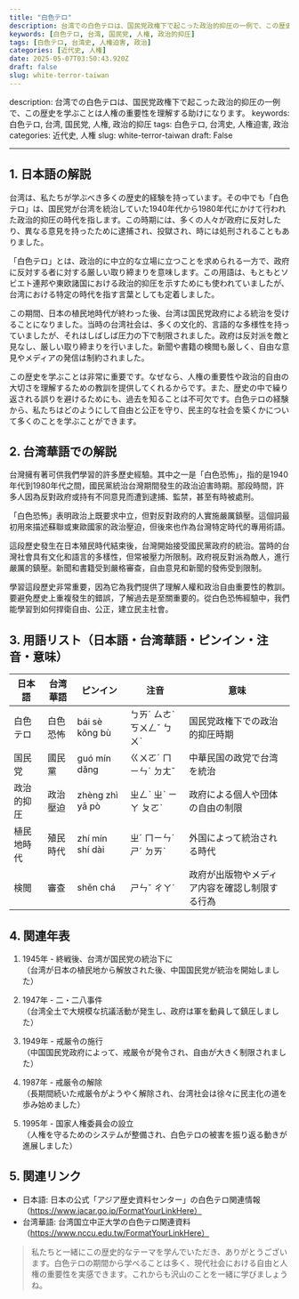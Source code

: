 ```yaml
---
title: "白色テロ"
description: 台湾での白色テロは、国民党政権下で起こった政治的抑圧の一例で、この歴史を学ぶことは人権の重要性を理解する助けになります。
keywords: [白色テロ, 台湾, 国民党, 人権, 政治的抑圧]
tags: [白色テロ, 台湾史, 人権迫害, 政治]
categories: [近代史, 人権]
date: 2025-05-07T03:50:43.920Z
draft: false
slug: white-terror-taiwan
---
```


description: 台湾での白色テロは、国民党政権下で起こった政治的抑圧の一例で、この歴史を学ぶことは人権の重要性を理解する助けになります。
keywords: 白色テロ, 台湾, 国民党, 人権, 政治的抑圧
tags: 白色テロ, 台湾史, 人権迫害, 政治
categories: 近代史, 人権
slug: white-terror-taiwan
draft: False

---

## 1. 日本語の解説

台湾は、私たちが学ぶべき多くの歴史的経験を持っています。その中でも「白色テロ」は、国民党が台湾を統治していた1940年代から1980年代にかけて行われた政治的抑圧の時代を指します。この時期には、多くの人々が政府に反対したり、異なる意見を持ったために逮捕され、投獄され、時には処刑されることもありました。

「白色テロ」とは、政治的に中立的な立場に立つことを求められる一方で、政府に反対する者に対する厳しい取り締まりを意味します。この用語は、もともとソビエト連邦や東欧諸国における政治的抑圧を示すためにも使われていましたが、台湾における特定の時代を指す言葉としても定着しました。

この期間、日本の植民地時代が終わった後、台湾は国民党政府による統治を受けることになりました。当時の台湾社会は、多くの文化的、言語的な多様性を持っていましたが、それはしばしば圧力の下で制限されました。政府は反対派を敵と見なし、厳しい取り締まりを行いました。新聞や書籍の検閲も厳しく、自由な意見やメディアの発信は制約されました。

この歴史を学ぶことは非常に重要です。なぜなら、人権の重要性や政治的自由の大切さを理解するための教訓を提供してくれるからです。また、歴史の中で繰り返される誤りを避けるためにも、過去を知ることは不可欠です。白色テロの経験から、私たちはどのようにして自由と公正を守り、民主的な社会を築くかについて多くのことを学ぶことができます。

## 2. 台湾華語での解説  

台灣擁有著可供我們學習的許多歷史經驗。其中之一是「白色恐怖」，指的是1940年代到1980年代之間，國民黨統治台灣期間發生的政治迫害時期。那段時間，許多人因為反對政府或持有不同意見而遭到逮捕、監禁，甚至有時被處刑。

「白色恐怖」表明政治上既要求中立，但對反對政府的人實施嚴厲鎮壓。這個詞最初用來描述蘇聯或東歐國家的政治壓迫，但後來也作為台灣特定時代的專用術語。

這段歷史發生在日本殖民時代結束後，台灣開始接受國民黨政府的統治。當時的台灣社會具有文化和語言的多樣性，但常被壓力所限制。政府視反對派為敵人，進行嚴厲的鎮壓。新聞和書籍受到嚴格審查，自由意見和新聞的發佈受到限制。

學習這段歷史非常重要，因為它為我們提供了理解人權和政治自由重要性的教訓。要避免歷史上重複發生的錯誤，了解過去是至關重要的。從白色恐怖經驗中，我們能學習到如何捍衛自由、公正，建立民主社會。

## 3. 用語リスト（日本語・台湾華語・ピンイン・注音・意味）

| 日本語       | 台湾華語    | ピンイン       | 注音       | 意味                                         |
|--------------|-------------|----------------|------------|--------------------------------------------|
| 白色テロ     | 白色恐怖    | bái sè kǒng bù | ㄅㄞˊ ㄙㄜˋ ㄎㄨㄥˇ ㄅㄨˋ | 国民党政権下での政治的抑圧時期                 |
| 国民党       | 國民黨      | guó mín dǎng   | ㄍㄨㄛˊ ㄇㄧㄣˊ ㄉㄤˇ     | 中華民国の政党で台湾を統治                   |
| 政治的抑圧   | 政治壓迫    | zhèng zhì yā pò| ㄓㄥˋ ㄓˋ ㄧㄚ ㄆㄛˋ     | 政府による個人や団体の自由の制限                |
| 植民地時代   | 殖民時代    | zhí mín shí dài| ㄓˊ ㄇㄧㄣˊ ㄕˊ ㄉㄞˋ    | 外国によって統治される時代                     |
| 検閲         | 審查        | shěn chá       | ㄕㄣˇ ㄔㄚˊ             | 政府が出版物やメディア内容を確認し制限する行為     |

## 4. 関連年表

1. 1945年 - 終戦後、台湾が国民党の統治下に  
   （台湾が日本の植民地から解放された後、中国国民党が統治を開始しました）

2. 1947年 - 二・二八事件  
   （台湾全土で大規模な抗議活動が発生し、政府は軍を動員して鎮圧しました）

3. 1949年 - 戒厳令の施行  
   （中国国民党政府によって、戒厳令が発令され、自由が大きく制限されました）

4. 1987年 - 戒厳令の解除  
   （長期間続いた戒厳令がようやく解除され、台湾社会は徐々に民主化の道を歩み始めました）

5. 1995年 - 国家人権委員会の設立  
   （人権を守るためのシステムが整備され、白色テロの被害を振り返る動きが進展しました）

## 5. 関連リンク  

- 日本語: 日本の公式「アジア歴史資料センター」の白色テロ関連情報（https://www.jacar.go.jp/FormatYourLinkHere）
- 台湾華語: 台湾国立中正大学の白色テロ関連資料（https://www.nccu.edu.tw/FormatYourLinkHere）

> 私たちと一緒にこの歴史的なテーマを学んでいただき、ありがとうございます。白色テロの期間から学べることは多く、現代社会における自由と人権の重要性を実感できます。これからも沢山のことを一緒に学びましょうね。